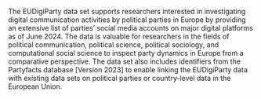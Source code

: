 The EUDigiParty data set supports researchers interested in investigating digital communication activities by political parties in Europe by providing an extensive list of parties’ social media accounts on major digital platforms as of June 2024. The data is valuable for researchers in the fields of political communication, political science, political sociology, and computational social science to inspect party dynamics in Europe from a comparative perspective. The data set also includes identifiers from the Partyfacts database [Version 2023] to enable linking the EUDigiParty data with existing data sets on political parties or country-level data in the European Union.
